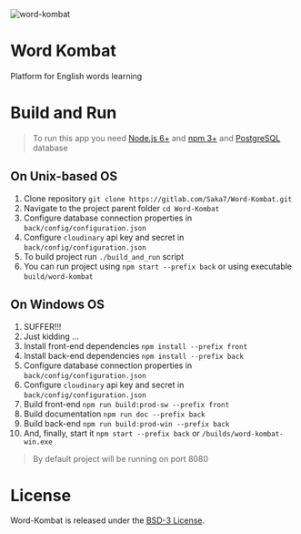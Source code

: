 ![word-kombat](https://gitlab.com/Saka7/Word-Kombat/raw/master/front/src/assets/images/icons/icon-128x128.png)

# Word Kombat

Platform for English words learning

# Build and Run

> To run this app you need [Node.js 6+](https://nodejs.org/en/) and [npm 3+](https://www.npmjs.com/) and [PostgreSQL](https://www.postgresql.org/download/) database

## On Unix-based OS

1. Clone repository `git clone https://gitlab.com/Saka7/Word-Kombat.git`
2. Navigate to the project parent folder `cd Word-Kombat`
3. Configure database connection properties in `back/config/configuration.json`
4. Configure `cloudinary` api key and secret in `back/config/configuration.json`
5. To build project run `./build_and_run` script
6. You can run project using `npm start --prefix back` or using executable `build/word-kombat`

## On Windows OS

1. SUFFER!!!
2. Just kidding ...
3. Install front-end dependencies `npm install --prefix front`
4. Install back-end dependencies `npm install --prefix back`
5. Configure database connection properties in `back/config/configuration.json`
6. Configure `cloudinary` api key and secret in `back/config/configuration.json`
7. Build front-end `npm run build:prod-sw --prefix front`
8. Build documentation `npm run doc --prefix back`
9. Build back-end `npm run build:prod-win --prefix back`
10. And, finally, start it `npm start --prefix back` or `/builds/word-kombat-win.exe`

> By default project will be running on port 8080

# License
Word-Kombat is released under the [BSD-3 License](https://opensource.org/licenses/BSD-3-Clause).

